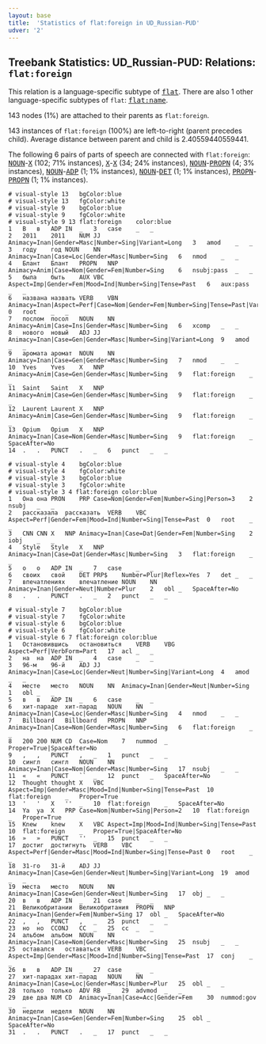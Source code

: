 ```yaml
---
layout: base
title:  'Statistics of flat:foreign in UD_Russian-PUD'
udver: '2'
---
```


## Treebank Statistics: UD_Russian-PUD: Relations: `flat:foreign`

This relation is a language-specific subtype of <tt><a href="ru_pud-dep-flat.html">flat</a></tt>.
There are also 1 other language-specific subtypes of `flat`: <tt><a href="ru_pud-dep-flat-name.html">flat:name</a></tt>.

143 nodes (1%) are attached to their parents as `flat:foreign`.

143 instances of `flat:foreign` (100%) are left-to-right (parent precedes child).
Average distance between parent and child is 2.40559440559441.

The following 6 pairs of parts of speech are connected with `flat:foreign`: <tt><a href="ru_pud-pos-NOUN.html">NOUN</a></tt>-<tt><a href="ru_pud-pos-X.html">X</a></tt> (102; 71% instances), <tt><a href="ru_pud-pos-X.html">X</a></tt>-<tt><a href="ru_pud-pos-X.html">X</a></tt> (34; 24% instances), <tt><a href="ru_pud-pos-NOUN.html">NOUN</a></tt>-<tt><a href="ru_pud-pos-PROPN.html">PROPN</a></tt> (4; 3% instances), <tt><a href="ru_pud-pos-NOUN.html">NOUN</a></tt>-<tt><a href="ru_pud-pos-ADP.html">ADP</a></tt> (1; 1% instances), <tt><a href="ru_pud-pos-NOUN.html">NOUN</a></tt>-<tt><a href="ru_pud-pos-DET.html">DET</a></tt> (1; 1% instances), <tt><a href="ru_pud-pos-PROPN.html">PROPN</a></tt>-<tt><a href="ru_pud-pos-PROPN.html">PROPN</a></tt> (1; 1% instances).


~~~ conllu
# visual-style 13	bgColor:blue
# visual-style 13	fgColor:white
# visual-style 9	bgColor:blue
# visual-style 9	fgColor:white
# visual-style 9 13 flat:foreign	color:blue
1	В	в	ADP	IN	_	3	case	_	_
2	2011	2011	NUM	JJ	Animacy=Inan|Gender=Masc|Number=Sing|Variant=Long	3	amod	_	_
3	году	год	NOUN	NN	Animacy=Inan|Case=Loc|Gender=Masc|Number=Sing	6	nmod	_	_
4	Блант	Блант	PROPN	NNP	Animacy=Anim|Case=Nom|Gender=Fem|Number=Sing	6	nsubj:pass	_	_
5	была	быть	AUX	VBC	Aspect=Imp|Gender=Fem|Mood=Ind|Number=Sing|Tense=Past	6	aux:pass	_	_
6	названа	назвать	VERB	VBN	Animacy=Inan|Aspect=Perf|Case=Nom|Gender=Fem|Number=Sing|Tense=Past|Variant=Short|Voice=Pass	0	root	_	_
7	послом	посол	NOUN	NN	Animacy=Anim|Case=Ins|Gender=Masc|Number=Sing	6	xcomp	_	_
8	нового	новый	ADJ	JJ	Animacy=Inan|Case=Gen|Gender=Masc|Number=Sing|Variant=Long	9	amod	_	_
9	аромата	аромат	NOUN	NN	Animacy=Inan|Case=Gen|Gender=Masc|Number=Sing	7	nmod	_	_
10	Yves	Yves	X	NNP	Animacy=Anim|Case=Gen|Gender=Masc|Number=Sing	9	flat:foreign	_	_
11	Saint	Saint	X	NNP	Animacy=Anim|Case=Gen|Gender=Masc|Number=Sing	9	flat:foreign	_	_
12	Laurent	Laurent	X	NNP	Animacy=Anim|Case=Gen|Gender=Masc|Number=Sing	9	flat:foreign	_	_
13	Opium	Opium	X	NNP	Animacy=Inan|Case=Nom|Gender=Masc|Number=Sing	9	flat:foreign	_	SpaceAfter=No
14	.	.	PUNCT	.	_	6	punct	_	_

~~~


~~~ conllu
# visual-style 4	bgColor:blue
# visual-style 4	fgColor:white
# visual-style 3	bgColor:blue
# visual-style 3	fgColor:white
# visual-style 3 4 flat:foreign	color:blue
1	Она	она	PRON	PRP	Case=Nom|Gender=Fem|Number=Sing|Person=3	2	nsubj	_	_
2	рассказала	рассказать	VERB	VBC	Aspect=Perf|Gender=Fem|Mood=Ind|Number=Sing|Tense=Past	0	root	_	_
3	CNN	CNN	X	NNP	Animacy=Inan|Case=Dat|Gender=Fem|Number=Sing	2	iobj	_	_
4	Style	Style	X	NNP	Animacy=Inan|Case=Dat|Gender=Masc|Number=Sing	3	flat:foreign	_	_
5	о	о	ADP	IN	_	7	case	_	_
6	своих	свой	DET	PRP$	Number=Plur|Reflex=Yes	7	det	_	_
7	впечатлениях	впечатление	NOUN	NN	Animacy=Inan|Gender=Neut|Number=Plur	2	obl	_	SpaceAfter=No
8	.	.	PUNCT	.	_	2	punct	_	_

~~~


~~~ conllu
# visual-style 7	bgColor:blue
# visual-style 7	fgColor:white
# visual-style 6	bgColor:blue
# visual-style 6	fgColor:white
# visual-style 6 7 flat:foreign	color:blue
1	Остановившись	остановиться	VERB	VBG	Aspect=Perf|VerbForm=Part	17	acl	_	_
2	на	на	ADP	IN	_	4	case	_	_
3	96-м	96-й	ADJ	JJ	Animacy=Inan|Case=Loc|Gender=Neut|Number=Sing|Variant=Long	4	amod	_	_
4	месте	место	NOUN	NN	Animacy=Inan|Gender=Neut|Number=Sing	1	obl	_	_
5	в	в	ADP	IN	_	6	case	_	_
6	хит-параде	хит-парад	NOUN	NN	Animacy=Inan|Case=Loc|Gender=Masc|Number=Sing	4	nmod	_	_
7	Billboard	Billboard	PROPN	NNP	Animacy=Inan|Case=Nom|Gender=Masc|Number=Sing	6	flat:foreign	_	_
8	200	200	NUM	CD	Case=Nom	7	nummod	_	Proper=True|SpaceAfter=No
9	,	,	PUNCT	,	_	1	punct	_	_
10	сингл	сингл	NOUN	NN	Animacy=Inan|Case=Nom|Gender=Masc|Number=Sing	17	nsubj	_	_
11	«	«	PUNCT	``	_	12	punct	_	SpaceAfter=No
12	Thought	thought	X	VBC	Aspect=Imp|Gender=Masc|Mood=Ind|Number=Sing|Tense=Past	10	flat:foreign	_	Proper=True
13	'	'	X	''	_	10	flat:foreign	_	SpaceAfter=No
14	Ya	ya	X	PRP	Case=Nom|Number=Sing|Person=2	10	flat:foreign	_	Proper=True
15	Knew	knew	X	VBC	Aspect=Imp|Mood=Ind|Number=Sing|Tense=Past	10	flat:foreign	_	Proper=True|SpaceAfter=No
16	»	»	PUNCT	''	_	15	punct	_	_
17	достиг	достигнуть	VERB	VBC	Aspect=Perf|Gender=Masc|Mood=Ind|Number=Sing|Tense=Past	0	root	_	_
18	31-го	31-й	ADJ	JJ	Animacy=Inan|Case=Gen|Gender=Neut|Number=Sing|Variant=Long	19	amod	_	_
19	места	место	NOUN	NN	Animacy=Inan|Case=Gen|Gender=Neut|Number=Sing	17	obj	_	_
20	в	в	ADP	IN	_	21	case	_	_
21	Великобритании	Великобритания	PROPN	NNP	Animacy=Inan|Gender=Fem|Number=Sing	17	obl	_	SpaceAfter=No
22	,	,	PUNCT	,	_	25	punct	_	_
23	но	но	CCONJ	CC	_	25	cc	_	_
24	альбом	альбом	NOUN	NN	Animacy=Inan|Case=Nom|Gender=Masc|Number=Sing	25	nsubj	_	_
25	оставался	оставаться	VERB	VBC	Aspect=Imp|Gender=Masc|Mood=Ind|Number=Sing|Tense=Past	17	conj	_	_
26	в	в	ADP	IN	_	27	case	_	_
27	хит-парадах	хит-парад	NOUN	NN	Animacy=Inan|Case=Loc|Gender=Masc|Number=Plur	25	obl	_	_
28	только	только	ADV	RB	_	29	advmod	_	_
29	две	два	NUM	CD	Animacy=Inan|Case=Acc|Gender=Fem	30	nummod:gov	_	_
30	недели	неделя	NOUN	NN	Animacy=Inan|Case=Gen|Gender=Fem|Number=Sing	25	obl	_	SpaceAfter=No
31	.	.	PUNCT	.	_	17	punct	_	_

~~~


